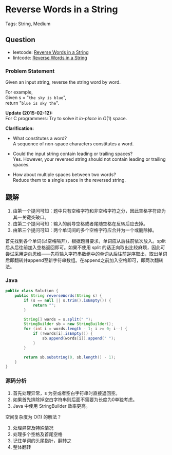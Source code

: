 # Reverse Words in a String

Tags: String, Medium

## Question

- leetcode: [Reverse Words in a String](https://leetcode.com/problems/reverse-words-in-a-string/)
- lintcode: [Reverse Words in a String](http://www.lintcode.com/en/problem/reverse-words-in-a-string/)

### Problem Statement

Given an input string, reverse the string word by word.

For example,  
Given s = "`the sky is blue`",  
return "`blue is sky the`".

**Update (2015-02-12):**  
For C programmers: Try to solve it _in-place_ in _O_(1) space.

**Clarification:**

  * What constitutes a word?  
A sequence of non-space characters constitutes a word.

  * Could the input string contain leading or trailing spaces?  
Yes. However, your reversed string should not contain leading or trailing
spaces.

  * How about multiple spaces between two words?  
Reduce them to a single space in the reversed string.

## 题解

1. 由第一个提问可知：题中只有空格字符和非空格字符之分，因此空格字符应为其一关键突破口。
2. 由第二个提问可知：输入的前导空格或者尾随空格在反转后应去掉。
3. 由第三个提问可知：两个单词间的多个空格字符应合并为一个或删除掉。

首先找到各个单词(以空格隔开)，根据题目要求，单词应从后往前依次放入。split 后从后往前加入空格返回即可。如果不使用 split 的话正向取出比较麻烦，因此可尝试采用逆向思维——先将输入字符串数组中的单词从后往前逆序取出，取出单词后即翻转并append至新字符串数组。在append之前加入空格即可，即两次翻转法。

### Java

```java
public class Solution {
    public String reverseWords(String s) {
        if (s == null || s.trim().isEmpty()) {
            return "";
        }

        String[] words = s.split(" ");
        StringBuilder sb = new StringBuilder();
        for (int i = words.length - 1; i >= 0; i--) {
            if (!words[i].isEmpty()) {
                sb.append(words[i]).append(" ");
            }
        }

        return sb.substring(0, sb.length() - 1);
    }
}
```

### 源码分析

1. 首先处理异常，s 为空或者空白字符串时直接返回空。
2. 如果首先排除掉空白字符串则后面不需要为长度为0单独考虑。
3. Java 中使用 StringBuilder 效率更高。

空间复杂度为 O(1) 的解法？

1. 处理异常及特殊情况
2. 处理多个空格及首尾空格
3. 记住单词的头尾指针，翻转之
4. 整体翻转

